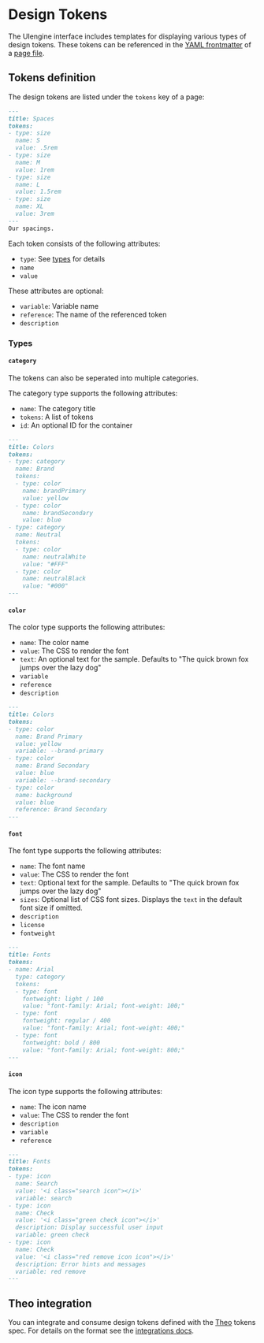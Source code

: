 # Design Tokens

The UIengine interface includes templates for displaying various types of design tokens.
These tokens can be referenced in the [YAML frontmatter](./yaml.md#frontmatter) of a [page file](./page.md#page-file).

## Tokens definition

The design tokens are listed under the `tokens` key of a page:

```markdown
---
title: Spaces
tokens:
- type: size
  name: S
  value: .5rem
- type: size
  name: M
  value: 1rem
- type: size
  name: L
  value: 1.5rem
- type: size
  name: XL
  value: 3rem
---
Our spacings.
```

Each token consists of the following attributes:

- `type`: See [types](#types) for details
- `name`
- `value`

These attributes are optional:

- `variable`: Variable name
- `reference`: The name of the referenced token
- `description`

### Types

#### `category`

The tokens can also be seperated into multiple categories.

The category type supports the following attributes:

- `name`: The category title
- `tokens`: A list of tokens
- `id`: An optional ID for the container

```markdown
---
title: Colors
tokens:
- type: category
  name: Brand
  tokens:
  - type: color
    name: brandPrimary
    value: yellow
  - type: color
    name: brandSecondary
    value: blue
- type: category
  name: Neutral
  tokens:
  - type: color
    name: neutralWhite
    value: "#FFF"
  - type: color
    name: neutralBlack
    value: "#000"
---
```

#### `color`

The color type supports the following attributes:

- `name`: The color name
- `value`: The CSS to render the font
- `text`: An optional text for the sample. Defaults to "The quick brown fox jumps over the lazy dog"
- `variable`
- `reference`
- `description`

```markdown
---
title: Colors
tokens:
- type: color
  name: Brand Primary
  value: yellow
  variable: --brand-primary
- type: color
  name: Brand Secondary
  value: blue
  variable: --brand-secondary
- type: color
  name: background
  value: blue
  reference: Brand Secondary
---
```

#### `font`

The font type supports the following attributes:

- `name`: The font name
- `value`: The CSS to render the font
- `text`: Optional text for the sample. Defaults to "The quick brown fox jumps over the lazy dog"
- `sizes`: Optional list of CSS font sizes. Displays the `text` in the default font size if omitted.
- `description`
- `license`
- `fontweight`

```markdown
---
title: Fonts
tokens:
- name: Arial
  type: category
  tokens:
  - type: font
    fontweight: light / 100
    value: "font-family: Arial; font-weight: 100;"
  - type: font
    fontweight: regular / 400
    value: "font-family: Arial; font-weight: 400;"
  - type: font
    fontweight: bold / 800
    value: "font-family: Arial; font-weight: 800;"
---
```

#### `icon`

The icon type supports the following attributes:

- `name`: The icon name
- `value`: The CSS to render the font
- `description`
- `variable`
- `reference`

```markdown
---
title: Fonts
tokens:
- type: icon
  name: Search
  value: '<i class="search icon"></i>'
  variable: search
- type: icon
  name: Check
  value: '<i class="green check icon"></i>'
  description: Display successful user input
  variable: green check
- type: icon
  name: Check
  value: '<i class="red remove icon icon"></i>'
  description: Error hints and messages
  variable: red remove
---
```

## Theo integration

You can integrate and consume design tokens defined with the [Theo](https://github.com/salesforce-ux/theo#spec) tokens spec.
For details on the format see the [integrations docs](./integrations.md#theo).
